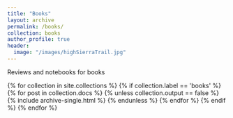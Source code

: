 ```yaml
---
title: "Books"
layout: archive
permalink: /books/
collection: books
author_profile: true
header:
  image: "/images/highSierraTrail.jpg"
---
```


Reviews and notebooks for books

{% for collection in site.collections %}
 {% if collection.label == 'books' %}
  {% for post in collection.docs %}
    {% unless collection.output == false %}
      {% include archive-single.html %}
    {% endunless %}
  {% endfor %}
 {% endif %}
{% endfor %}

